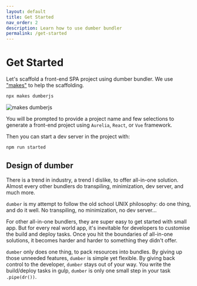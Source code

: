 ```yaml
---
layout: default
title: Get Started
nav_order: 2
description: Learn how to use dumber bundler
permalink: /get-started
---
```


# Get Started

Let's scaffold a front-end SPA project using dumber bundler. We use ["makes"](https://github.com/makesjs/makes) to help the scaffolding.

```bash
npx makes dumberjs
```

![makes dumberjs](https://makesjs.github.io/makes/assets/makes-dumberjs.gif)

You will be prompted to provide a project name and few selections to generate a front-end project using `Aurelia`, `React`, or `Vue` framework.

Then you can start a dev server in the project with:
```sh
npm run started
```

## Design of dumber

There is a trend in industry, a trend I dislike, to offer all-in-one solution. Almost every other bundlers do transpiling, minimization, dev server, and much more.

`dumber` is my attempt to follow the old school UNIX philosophy: do one thing, and do it well. No transpiling, no minimization, no dev server...

For other all-in-one bundlers, they are super easy to get started with small app. But for every real world app, it's inevitable for developers to customise the build and deploy tasks. Once you hit the boundaries of all-in-one solutions, it becomes harder and harder to something they didn't offer.

`dumber` only does one thing, to pack resources into bundles. By giving up those unneeded features, `dumber` is simple yet flexible. By giving back control to the developer, `dumber` stays out of your way. You write the build/deploy tasks in gulp, `dumber` is only one small step in your task `.pipe(dr())`.


